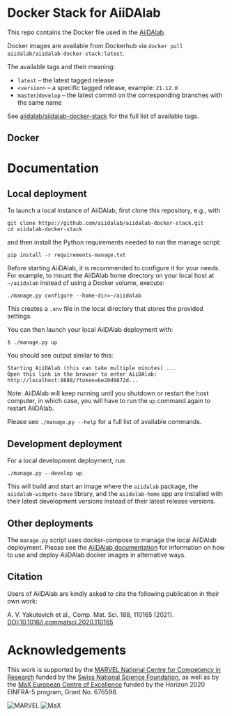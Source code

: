# Docker Stack for AiiDAlab

This repo contains the Docker file used in the [AiiDAlab](https://www.materialscloud.org/aiidalab).

Docker images are available from Dockerhub via `docker pull aiidalab/aiidalab-docker-stack:latest`.

The available tags and their meaning:

- `latest` –  the latest tagged release
- `<version>` – a specific tagged release, example: `21.12.0`
- `master`/`develop` – the latest commit on the corresponding branches with the same name

See [aiidalab/aiidalab-docker-stack](https://hub.docker.com/r/aiidalab/aiidalab-docker-stack/tags) for the full list of available tags.

## Docker 

# Documentation

## Local deployment

To launch a local instance of AiiDAlab, first clone this repository, e.g., with
```console
git clone https://github.com/aiidalab/aiidalab-docker-stack.git
cd aiidalab-docker-stack
```
and then install the Python requirements needed to run the manage script:
```
pip install -r requirements-manage.txt
```

Before starting AiiDAlab, it is recommended to configure it for your needs.
For example, to mount the AiiDAlab home directory on your local host at `~/aiidalab` instead of using a Docker volume, execute:
```console
./manage.py configure --home-dir=~/aiidalab
```
This creates a `.env` file in the local directory that stores the provided settings.

You can then launch your local AiiDAlab deployment with:
```console
$ ./manage.py up
```
You should see output similar to this:
```
Starting AiiDAlab (this can take multiple minutes) ...
Open this link in the browser to enter AiiDAlab:
http://localhost:8888/?token=be20d9872d...
```

Note: AiiDAlab will keep running until you shutdown or restart the host computer, in which case, you will have to run the `up` command again to restart AiiDAlab.

Please see `./manage.py --help` for a full list of available commands.

## Development deployment

For a local development deployment, run
```console
./manage.py --develop up
```

This will build and start an image where the `aiidalab` package, the `aiidalab-widgets-base` library, and the `aiidalab-home` app are installed with their latest development versions instead of their latest release versions.

## Other deployments

The `manage.py` script uses docker-compose to manage the local AiiDAlab deployment.
Please see the [AiiDAlab documentation](https://aiidalab.readthedocs.io/) for information on how to use and deploy AiiDAlab docker images in alternative ways.

## Citation

Users of AiiDAlab are kindly asked to cite the following publication in their own work:

A. V. Yakutovich et al., Comp. Mat. Sci. 188, 110165 (2021).
[DOI:10.1016/j.commatsci.2020.110165](https://doi.org/10.1016/j.commatsci.2020.110165)

# Acknowledgements

This work is supported by the [MARVEL National Centre for Competency in Research](<http://nccr-marvel.ch>)
funded by the [Swiss National Science Foundation](<http://www.snf.ch/en>), as well as by the [MaX
European Centre of Excellence](<http://www.max-centre.eu/>) funded by the Horizon 2020 EINFRA-5 program,
Grant No. 676598.

![MARVEL](miscellaneous/logos/MARVEL.png)
![MaX](miscellaneous/logos/MaX.png)
